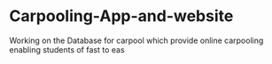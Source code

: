 # Carpooling-App-and-website
Working on the Database for carpool which provide online carpooling enabling students of fast to eas

